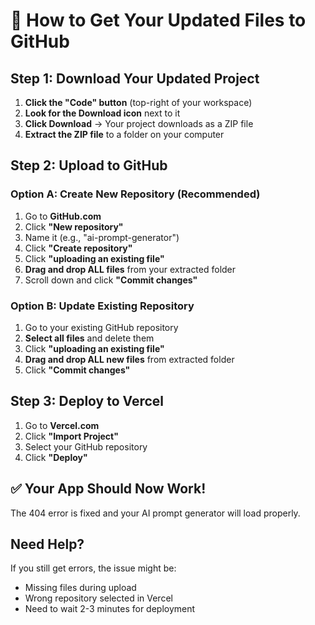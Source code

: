 # 📁 How to Get Your Updated Files to GitHub

## Step 1: Download Your Updated Project
1. **Click the "Code" button** (top-right of your workspace)
2. **Look for the Download icon** next to it
3. **Click Download** → Your project downloads as a ZIP file
4. **Extract the ZIP file** to a folder on your computer

## Step 2: Upload to GitHub

### Option A: Create New Repository (Recommended)
1. Go to **GitHub.com**
2. Click **"New repository"**
3. Name it (e.g., "ai-prompt-generator")
4. Click **"Create repository"**
5. Click **"uploading an existing file"**
6. **Drag and drop ALL files** from your extracted folder
7. Scroll down and click **"Commit changes"**

### Option B: Update Existing Repository
1. Go to your existing GitHub repository
2. **Select all files** and delete them
3. Click **"uploading an existing file"**
4. **Drag and drop ALL new files** from extracted folder
5. Click **"Commit changes"**

## Step 3: Deploy to Vercel
1. Go to **Vercel.com**
2. Click **"Import Project"**
3. Select your GitHub repository
4. Click **"Deploy"**

## ✅ Your App Should Now Work!
The 404 error is fixed and your AI prompt generator will load properly.

## Need Help?
If you still get errors, the issue might be:
- Missing files during upload
- Wrong repository selected in Vercel
- Need to wait 2-3 minutes for deployment